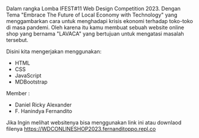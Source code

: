 Dalam rangka Lomba IFEST#11 Web Design Competition 2023. Dengan Tema "Embrace The Future  of Local Economy with Technology" yang menggambarkan cara untuk menghadapi krisis ekonomi terhadap toko-toko di masa pandemi.
Oleh karena itu kamu membuat sebuah website online shop yang bernama "LAVACA" yang bertujuan untuk mengatasi masalah tersebut.

Disini kita mengerjakan menggunakan:
- HTML
- CSS
- JavaScript
- MDBootstrap

Member : 
- Daniel Ricky Alexander
- F. Hanindya Fernandito

Jika Ingin melihat websitenya bisa menggunakan link ini atau downlaod filenya
https://WDCONLINESHOP2023.fernanditoppo.repl.co
